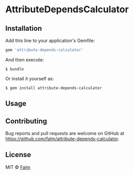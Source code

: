 # AttributeDependsCalculator

## Installation

Add this line to your application's Gemfile:

```ruby
gem 'attribute-depends-calculator'
```

And then execute:

    $ bundle

Or install it yourself as:

    $ gem install attribute-depends-calculator

## Usage

## Contributing

Bug reports and pull requests are welcome on GitHub at https://github.com/falm/attribute-depends-calculator.

## License
MIT © [Falm](https://github.com/falm)
